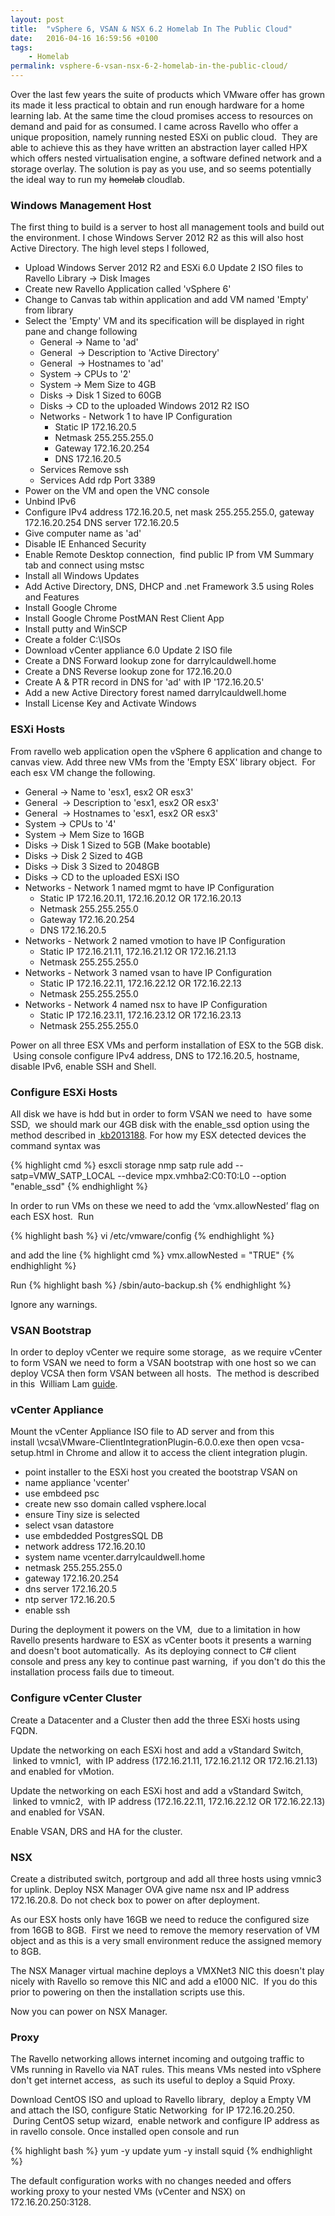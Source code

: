 ```yaml
---
layout: post
title:  "vSphere 6, VSAN & NSX 6.2 Homelab In The Public Cloud"
date:   2016-04-16 16:59:56 +0100
tags:
    - Homelab
permalink: vsphere-6-vsan-nsx-6-2-homelab-in-the-public-cloud/
---
```

Over the last few years the suite of products which VMware offer has grown its made it less practical to obtain 
and run enough hardware for a home learning lab. At the same time the cloud promises access to resources on demand 
and paid for as consumed. I came across Ravello who offer a unique proposition, namely running nested ESXi on
 public cloud.  They are able to achieve this as they have written an abstraction layer called HPX which offers 
 nested virtualisation engine, a software defined network and a storage overlay. The solution is pay as you use, 
 and so seems potentially the ideal way to run my <del>homelab</del> cloudlab.

<h3>Windows Management Host</h3>  
The first thing to build is a server to host all management tools and build out the environment. I chose Windows 
Server 2012 R2 as this will also host Active Directory. The high level steps I followed,
<ul>
	<li>Upload Windows Server 2012 R2 and ESXi 6.0 Update 2 ISO files to Ravello Library -&gt; Disk Images</li>
	<li>Create new Ravello Application called 'vSphere 6'</li>
	<li>Change to Canvas tab within application and add VM named 'Empty' from library</li>
	<li>Select the 'Empty' VM and its specification will be displayed in right pane and change following
<ul>
	<li>General -&gt; Name to 'ad'</li>
	<li>General  -&gt; Description to 'Active Directory'</li>
	<li>General  -&gt; Hostnames to 'ad'</li>
	<li>System -&gt; CPUs to '2'</li>
	<li>System -&gt; Mem Size to 4GB</li>
	<li>Disks -&gt; Disk 1 Sized to 60GB</li>
	<li>Disks -&gt; CD to the uploaded Windows 2012 R2 ISO</li>
	<li>Networks - Network 1 to have IP Configuration
<ul>
	<li>Static IP 172.16.20.5</li>
	<li>Netmask 255.255.255.0</li>
	<li>Gateway 172.16.20.254</li>
	<li>DNS 172.16.20.5</li>
</ul>
</li>
	<li>Services Remove ssh</li>
	<li>Services Add rdp Port 3389</li>
</ul>
</li>
	<li>Power on the VM and open the VNC console</li>
	<li>Unbind IPv6</li>
	<li>Configure IPv4 address 172.16.20.5, net mask 255.255.255.0, gateway 172.16.20.254 DNS server 172.16.20.5</li>
	<li>Give computer name as 'ad'</li>
	<li>Disable IE Enhanced Security</li>
	<li>Enable Remote Desktop connection,  find public IP from VM Summary tab and connect using mstsc</li>
	<li>Install all Windows Updates</li>
	<li>Add Active Directory, DNS, DHCP and .net Framework 3.5 using Roles and Features</li>
	<li>Install Google Chrome</li>
	<li>Install Google Chrome PostMAN Rest Client App</li>
	<li>Install putty and WinSCP</li>
	<li>Create a folder C:\ISOs</li>
	<li>Download vCenter appliance 6.0 Update 2 ISO file</li>
	<li>Create a DNS Forward lookup zone for darrylcauldwell.home</li>
	<li>Create a DNS Reverse lookup zone for 172.16.20.0</li>
	<li>Create A &amp; PTR record in DNS for 'ad' with IP '172.16.20.5'</li>
	<li>Add a new Active Directory forest named darrylcauldwell.home</li>
	<li>Install License Key and Activate Windows</li>
</ul>

<h3>ESXi Hosts</h3>
From ravello web application open the vSphere 6 application and change to canvas view. Add three new VMs from the 
'Empty ESX' library object.  For each esx VM change the following.
<ul>
	<li>General -&gt; Name to 'esx1, esx2 OR esx3'</li>
	<li>General  -&gt; Description to 'esx1, esx2 OR esx3'</li>
	<li>General  -&gt; Hostnames to 'esx1, esx2 OR esx3'</li>
	<li>System -&gt; CPUs to '4'</li>
	<li>System -&gt; Mem Size to 16GB</li>
	<li>Disks -&gt; Disk 1 Sized to 5GB (Make bootable)</li>
	<li>Disks -&gt; Disk 2 Sized to 4GB</li>
	<li>Disks -&gt; Disk 3 Sized to 2048GB</li>
	<li>Disks -&gt; CD to the uploaded ESXi ISO</li>
	<li>Networks - Network 1 named mgmt to have IP Configuration
<ul>
	<li>Static IP 172.16.20.11, 172.16.20.12 OR 172.16.20.13</li>
	<li>Netmask 255.255.255.0</li>
	<li>Gateway 172.16.20.254</li>
	<li>DNS 172.16.20.5</li>
</ul>
</li>
	<li>Networks - Network 2 named vmotion to have IP Configuration
<ul>
	<li>Static IP 172.16.21.11, 172.16.21.12 OR 172.16.21.13</li>
	<li>Netmask 255.255.255.0</li>
</ul>
</li>
	<li>Networks - Network 3 named vsan to have IP Configuration
<ul>
	<li>Static IP 172.16.22.11, 172.16.22.12 OR 172.16.22.13</li>
	<li>Netmask 255.255.255.0</li>
</ul>
</li>
	<li>Networks - Network 4 named nsx to have IP Configuration
<ul>
	<li>Static IP 172.16.23.11, 172.16.23.12 OR 172.16.23.13</li>
	<li>Netmask 255.255.255.0</li>
</ul>
</li>
</ul>
Power on all three ESX VMs and perform installation of ESX to the 5GB disk.  Using console configure IPv4 address, 
DNS to 172.16.20.5, hostname, disable IPv6, enable SSH and Shell.

<h3>Configure ESXi Hosts</h3>
All disk we have is hdd but in order to form VSAN we need to  have some SSD,  we should mark our 4GB disk with 
the enable_ssd option using the method described in <a href="https://kb.vmware.com/kb/2013188" target="_blank">
kb2013188</a>. For how my ESX detected devices the command syntax was

{% highlight cmd %} 
esxcli storage nmp satp rule add --satp=VMW_SATP_LOCAL --device mpx.vmhba2:C0:T0:L0 --option "enable_ssd"
{% endhighlight %}

In order to run VMs on these we need to add the ‘vmx.allowNested’ flag on each ESX host.  Run 

{% highlight bash %} 
vi /etc/vmware/config 
{% endhighlight %}

and add the line
{% highlight cmd %}
vmx.allowNested = "TRUE"
{% endhighlight %}

Run
{% highlight bash %}
/sbin/auto-backup.sh
{% endhighlight %}

Ignore any warnings.

<h3>VSAN Bootstrap</h3>
In order to deploy vCenter we require some storage,  as we require vCenter to form VSAN we need to form a VSAN 
bootstrap with one host so we can deploy VCSA then form VSAN between all hosts.  The method is described in this 
William Lam <a href="http://www.virtuallyghetto.com/2013/09/how-to-bootstrap-vcenter-server-onto_9.html" target="_blank">guide</a>.

<h3>vCenter Appliance</h3>
Mount the vCenter Appliance ISO file to AD server and from this install \vcsa\VMware-ClientIntegrationPlugin-6.0.0.exe 
then open vcsa-setup.html in Chrome and allow it to access the client integration plugin.
<ul>
	<li>point installer to the ESXi host you created the bootstrap VSAN on</li>
	<li>name appliance 'vcenter'</li>
	<li>use embdeed psc</li>
	<li>create new sso domain called vsphere.local</li>
	<li>ensure Tiny size is selected</li>
	<li>select vsan datastore</li>
	<li>use embdedded PostgresSQL DB</li>
	<li>network address 172.16.20.10</li>
	<li>system name vcenter.darrylcauldwell.home</li>
	<li>netmask 255.255.255.0</li>
	<li>gateway 172.16.20.254</li>
	<li>dns server 172.16.20.5</li>
	<li>ntp server 172.16.20.5</li>
	<li>enable ssh</li>
</ul>
During the deployment it powers on the VM,  due to a limitation in how Ravello presents hardware to ESX as vCenter 
boots it presents a warning and doesn't boot automatically.  As its deploying connect to C# client console and press 
any key to continue past warning,  if you don't do this the installation process fails due to timeout.

<h3>Configure vCenter Cluster</h3>
Create a Datacenter and a Cluster then add the three ESXi hosts using FQDN.

Update the networking on each ESXi host and add a vStandard Switch,  linked to vmnic1,  with IP address (172.16.21.11, 
172.16.21.12 OR 172.16.21.13) and enabled for vMotion.

Update the networking on each ESXi host and add a vStandard Switch,  linked to vmnic2,  with IP address (172.16.22.11, 
172.16.22.12 OR 172.16.22.13) and enabled for VSAN.

Enable VSAN, DRS and HA for the cluster.

<h3>NSX</h3>
Create a distributed switch, portgroup and add all three hosts using vmnic3 for uplink. Deploy NSX Manager OVA give 
name nsx and IP address 172.16.20.8. Do not check box to power on after deployment.

As our ESX hosts only have 16GB we need to reduce the configured size from 16GB to 8GB.  First we need to remove the 
memory reservation of VM object and as this is a very small environment reduce the assigned memory to 8GB.

The NSX Manager virtual machine deploys a VMXNet3 NIC this doesn't play nicely with Ravello so remove this NIC and 
add a e1000 NIC.  If you do this prior to powering on then the installation scripts use this.

Now you can power on NSX Manager.

<h3>Proxy</h3>
The Ravello networking allows internet incoming and outgoing traffic to VMs running in Ravello via NAT rules. 
This means VMs nested into vSphere don't get internet access,  as such its useful to deploy a Squid Proxy.

Download CentOS ISO and upload to Ravello library,  deploy a Empty VM and attach the ISO, configure Static Networking 
for IP 172.16.20.250.  During CentOS setup wizard,  enable network and configure IP address as in ravello console. 
Once installed open console and run

{% highlight bash %}
yum -y update
yum -y install squid
{% endhighlight %}

The default configuration works with no changes needed and offers working proxy to your nested VMs (vCenter and NSX) 
on 172.16.20.250:3128.